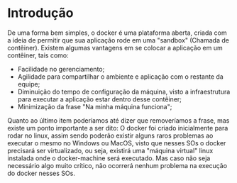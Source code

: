 # Introdução

De uma forma bem simples, o docker é uma plataforma aberta, criada com a ideia de permitir que sua aplicação rode em uma "sandbox" (Chamada de contêiner). Existem algumas vantagens em se colocar a aplicação em um contêiner, tais como:
- Facilidade no gerenciamento;
- Agilidade para compartilhar o ambiente e aplicação com o restante da equipe;
- Diminuição do tempo de configuração da máquina, visto a infraestrutura para executar a aplicação estar dentro desse contêiner;
- Minimização da frase "Na minha máquina funciona";

Quanto ao último item poderíamos até dizer que removeríamos a frase, mas existe um ponto importante a ser dito: O docker foi criado inicialmente para rodar no linux, assim sendo poderão existir alguns raros problemas ao executar o mesmo no Windows ou MacOS, visto que nesses SOs o docker precisará ser virtualizado, ou seja, existirá uma "máquina virtual" linux instalada onde o docker-machine será executado. Mas caso não seja necessário algo muito crítico, não ocorrerá nenhum problema na execução do docker nesses SOs.